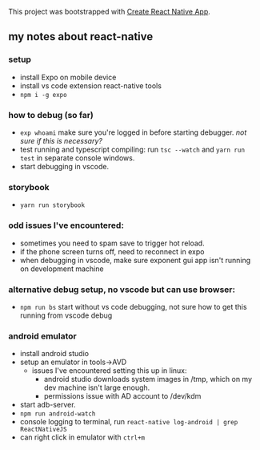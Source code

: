 This project was bootstrapped with [Create React Native App](https://github.com/react-community/create-react-native-app).

## my notes about react-native

### setup
* install Expo on mobile device
* install vs code extension react-native tools
* `npm i -g expo`

### how to debug (so far)
* `exp whoami` make sure you're logged in before starting debugger. _not sure if this is necessary?_
* test running and typescript compiling: run `tsc --watch` and `yarn run test` in separate console windows.
* start debugging in vscode. 

### storybook
* `yarn run storybook`

### odd issues I've encountered:
* sometimes you need to spam save to trigger hot reload.
* if the phone screen turns off, need to reconnect in expo
* when debugging in vscode, make sure exponent gui app isn't running on development machine

### alternative debug setup, no vscode but can use browser:
* `npm run bs` start without vs code debugging, not sure how to get this running from vscode debug

### android emulator
* install android studio
* setup an emulator in tools->AVD
   * issues I've encountered setting this up in linux:
     * android studio downloads system images in /tmp, which on my dev machine isn't large enough.
     * permissions issue with AD account to /dev/kdm
* start adb-server.
* `npm run android-watch`
* console logging to terminal, run `react-native log-android | grep ReactNativeJS`
* can right click in emulator with `ctrl+m`